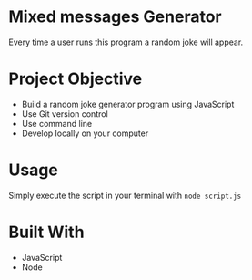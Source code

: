 # Mixed messages Generator

Every time a user runs this program a random joke will appear.

# Project Objective

- Build a random joke generator program using JavaScript
- Use Git version control
- Use command line
- Develop locally on your computer

# Usage

Simply execute the script in your terminal with `node script.js`

# Built With
- JavaScript
- Node
